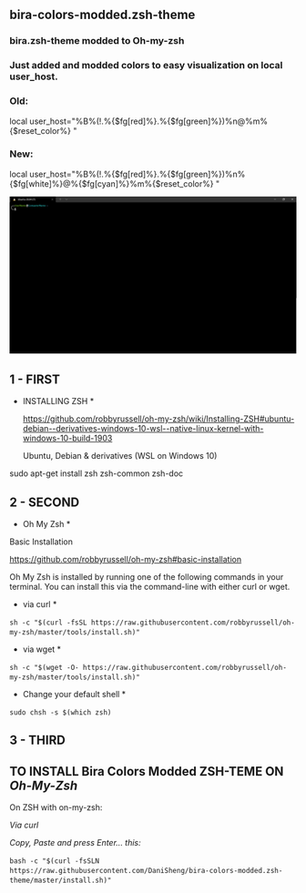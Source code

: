 ## bira-colors-modded.zsh-theme

### bira.zsh-theme modded to Oh-my-zsh

### Just added and modded colors to easy visualization on local user_host.

### Old:
local user_host="%B%(!.%{$fg[red]%}.%{$fg[green]%})%n@%m%{$reset_color%} "

### New: 
local user_host="%B%(!.%{$fg[red]%}.%{$fg[green]%})%n%{$fg[white]%}@%{$fg[cyan]%}%m%{$reset_color%} "

![screenshot-preview](https://github.com/DaniSheng/bira-colors-modded.zsh-theme/blob/main/bira-colors-modded_screenshot.png)

## 1 - FIRST

* INSTALLING ZSH *

  https://github.com/robbyrussell/oh-my-zsh/wiki/Installing-ZSH#ubuntu-debian--derivatives-windows-10-wsl--native-linux-kernel-with-windows-10-build-1903

  Ubuntu, Debian & derivatives (WSL on Windows 10)

sudo apt-get install zsh zsh-common zsh-doc


## 2 - SECOND

* Oh My Zsh *

Basic Installation

  https://github.com/robbyrussell/oh-my-zsh#basic-installation

  Oh My Zsh is installed by running one of the following commands in your terminal. You can install this via the command-line with either curl or wget.

  * via curl *

`sh -c "$(curl -fsSL https://raw.githubusercontent.com/robbyrussell/oh-my-zsh/master/tools/install.sh)"`

  * via wget *

`sh -c "$(wget -O- https://raw.githubusercontent.com/robbyrussell/oh-my-zsh/master/tools/install.sh)"`

  * Change your default shell *

`sudo chsh -s $(which zsh)`

## 3 - THIRD

## TO INSTALL Bira Colors Modded ZSH-TEME ON _Oh-My-Zsh_

On ZSH with on-my-zsh:

_*Via curl*_

_Copy, Paste and press Enter... this:_

`bash -c "$(curl -fsSLN https://raw.githubusercontent.com/DaniSheng/bira-colors-modded.zsh-theme/master/install.sh)"`


